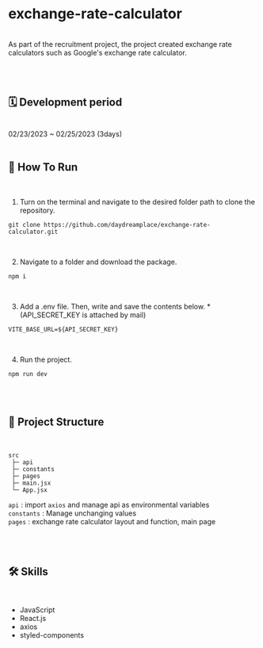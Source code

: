 # exchange-rate-calculator
<br/>
As part of the recruitment project, the project created exchange rate calculators such as Google's exchange rate calculator.

<br/><br/>

## 🗓 Development period

<br />
02/23/2023 ~ 02/25/2023 (3days)

<br />
<br/>

## 🚧 How To Run

<br />

1.  Turn on the terminal and navigate to the desired folder path to clone the repository.

```
git clone https://github.com/daydreamplace/exchange-rate-calculator.git
```

<br />

2.  Navigate to a folder and download the package.

```
npm i
```

<br />

3.  Add a .env file. Then, write and save the contents below. * (API_SECRET_KEY is attached by mail)
```
VITE_BASE_URL=${API_SECRET_KEY}
```
<br />

4.  Run the project.

```
npm run dev
```

<br />
<br />

## 🌲 Project Structure
<br />

```
src
 ├─ api
 ├─ constants
 ├─ pages
 ├─ main.jsx
 └─ App.jsx
```

`api` : import `axios` and manage api as environmental variables
 <br />
`constants` : Manage unchanging values
<br />
`pages` : exchange rate calculator layout and function, main page
<br />

<br /><br />

## 🛠 Skills

<br />

- JavaScript
- React.js
- axios
- styled-components


<br /><br />

